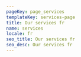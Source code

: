 ```yaml
---
pageKey: page_services
templateKey: services-page
title: Our services fr
name: services
locale: fr
seo_title: Our services fr
seo_desc: Our services fr
---
```


